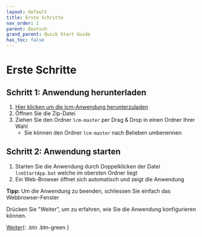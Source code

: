 ```yaml
---
layout: default
title: Erste Schritte
nav_order: 1
parent: Deutsch
grand_parent: Quick Start Guide
has_toc: false
---
```


# Erste Schritte
## Schritt 1: Anwendung herunterladen
1. <a href="https://downgit.github.io/#/home?url=https://github.com/hslu-ige-laes/lcm" download>Hier klicken um die lcm-Anwendung herunterzuladen</a>
1. Öffnen Sie die Zip-Datei
1. Ziehen Sie den Ordner `lcm-master` per Drag & Drop in einen Ordner Ihrer Wahl
   - Sie können den Ordner `lcm-master` nach Belieben umbenennen

## Schritt 2: Anwendung starten
1. Starten Sie die Anwendung durch Doppelklicken der Datei `lcmStartApp.bat` welche im obersten Ordner liegt
1. Ein Web-Browser öffnet sich automatisch und zeigt die Anwendung

**Tipp:** Um die Anwendung zu beenden, schliessen Sie einfach das Webbrowser-Fenster

Drücken Sie "Weiter", um zu erfahren, wie Sie die Anwendung konfigurieren können.

[Weiter](https://hslu-ige-laes.github.io/lcm/docs/quickStartGuide/de/configuration/){: .btn .btn-green }
